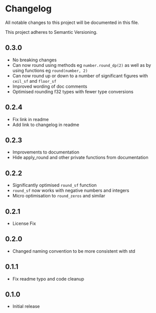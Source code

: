 # **Changelog**

All notable changes to this project will be documented in this file.

This project adheres to Semantic Versioning.

## 0.3.0
- No breaking changes
- Can now round using methods eg `number.round_dp(2)` as well as by using functions eg `round(number, 2)`
- Can now round up or down to a number of significant figures with `ceil_sf` and `floor_sf`
- Improved wording of doc comments
- Optimised rounding f32 types with fewer type conversions

## 0.2.4
- Fix link in readme
- Add link to changelog in readme

## 0.2.3
- Improvements to documentation
- Hide apply_round and other private functions from documentation

## 0.2.2

- Significantly optimised `round_sf` function
- `round_sf` now works with negative numbers and integers
- Micro optimisation to `round_zeros` and similar

## 0.2.1

- License Fix

## 0.2.0

- Changed naming convention to be more consistent with std

## 0.1.1

- Fix readme typo and code cleanup

## 0.1.0

- Initial release
